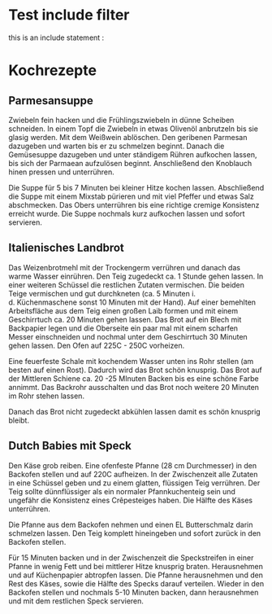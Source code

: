 Test include filter
===================

this is an include statement :

Kochrezepte
===========

Parmesansuppe
-------------

Zwiebeln fein hacken und die Frühlingszwiebeln in dünne Scheiben
schneiden. In einem Topf die Zwiebeln in etwas Olivenöl anbrutzeln bis
sie glasig werden. Mit dem Weißwein ablöschen. Den geribenen Parmesan
dazugeben und warten bis er zu schmelzen beginnt. Danach die Gemüsesuppe
dazugeben und unter ständigem Rühren aufkochen lassen, bis sich der
Parmaean aufzulösen beginnt. Anschließend den Knoblauch hinen pressen
und unterrühren.

Die Suppe für 5 bis 7 Minuten bei kleiner Hitze kochen lassen.
Abschließend die Suppe mit einem Mixstab pürieren und mit viel Pfeffer
und etwas Salz abschmecken. Das Obers unterrühren bis eine richtige
cremige Konsistenz erreicht wurde. Die Suppe nochmals kurz aufkochen
lassen und sofort servieren.

Italienisches Landbrot
----------------------

Das Weizenbrotmehl mit der Trockengerm verrühren und danach das warme
Wasser einrühren. Den Teig zugedeckt ca. 1 Stunde gehen lassen. In einer
weiteren Schüssel die restlichen Zutaten vermischen. Die beiden Teige
vermischen und gut durchkneten (ca. 5 Minuten i. d. Küchenmaschene sonst
10 Minuten mit der Hand). Auf einer bemehlten Arbeitsfläche aus dem Teig
einen großen Laib formen und mit einem Geschirrtuch ca. 20 Minuten gehen
lassen. Das Brot auf ein Blech mit Backpapier legen und die Oberseite
ein paar mal mit einem scharfen Messer einschneiden und nochmal unter
dem Geschirrtuch 30 Minuten gehen lassen. Den Ofen auf 225C - 250C
vorheizen.

Eine feuerfeste Schale mit kochendem Wasser unten ins Rohr stellen (am
besten auf einen Rost). Dadurch wird das Brot schön knusprig. Das Brot
auf der Mittleren Schiene ca. 20 -25 MInuten Backen bis es eine schöne
Farbe annimmt. Das Backrohr ausschalten und das Brot noch weitere 20
Minuten im Rohr stehen lassen.

Danach das Brot nicht zugedeckt abkühlen lassen damit es schön knusprig
bleibt.

Dutch Babies mit Speck
----------------------

Den Käse grob reiben. Eine ofenfeste Pfanne (28 cm Durchmesser) in den
Backofen stellen und auf 220C aufheizen. In der Zwischenzeit alle
Zutaten in eine Schüssel geben und zu einem glatten, flüssigen Teig
verrühren. Der Teig sollte dünnflüssiger als ein normaler
Pfannkuchenteig sein und ungefähr die Konsistenz eines Crêpesteiges
haben. Die Hälfte des Käses unterrühren.

Die Pfanne aus dem Backofen nehmen und einen EL Butterschmalz darin
schmelzen lassen. Den Teig komplett hineingeben und sofort zurück in den
Backofen stellen.

Für 15 Minuten backen und in der Zwischenzeit die Speckstreifen in einer
Pfanne in wenig Fett und bei mittlerer Hitze knusprig braten.
Herausnehmen und auf Küchenpapier abtropfen lassen. Die Pfanne
herausnehmen und den Rest des Käses, sowie die Hälfte des Specks darauf
verteilen. Wieder in den Backofen stellen und nochmals 5-10 Minuten
backen, dann herausnehmen und mit dem restlichen Speck servieren.
